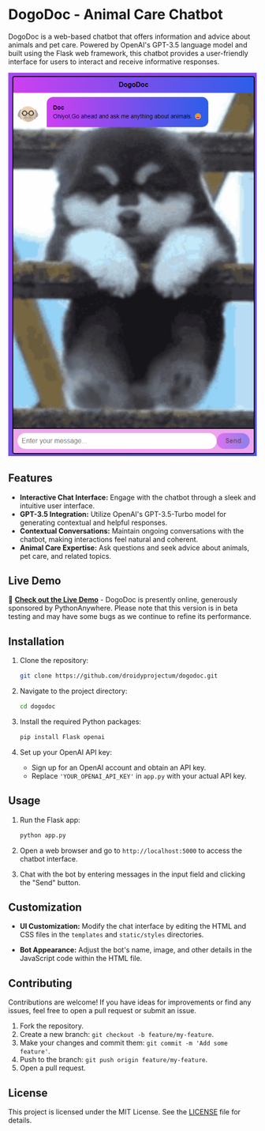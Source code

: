 # DogoDoc - Animal Care Chatbot

DogoDoc is a web-based chatbot that offers information and advice about animals and pet care. Powered by OpenAI's GPT-3.5 language model and built using the Flask web framework, this chatbot provides a user-friendly interface for users to interact and receive informative responses.

![DogoDoc Screenshot](./dogodoc/screenshot.png)

## Features

- **Interactive Chat Interface:** Engage with the chatbot through a sleek and intuitive user interface.
- **GPT-3.5 Integration:** Utilize OpenAI's GPT-3.5-Turbo model for generating contextual and helpful responses.
- **Contextual Conversations:** Maintain ongoing conversations with the chatbot, making interactions feel natural and coherent.
- **Animal Care Expertise:** Ask questions and seek advice about animals, pet care, and related topics.

## Live Demo

🚀 **[Check out the Live Demo](https://dogodoc.pythonanywhere.com/)** - DogoDoc is presently online, generously sponsored by PythonAnywhere. Please note that this version is in beta testing and may have some bugs as we continue to refine its performance.

## Installation

1. Clone the repository:
   ```sh
   git clone https://github.com/droidyprojectum/dogodoc.git
   ```

2. Navigate to the project directory:
   ```sh
   cd dogodoc
   ```

3. Install the required Python packages:
   ```sh
   pip install Flask openai
   ```

4. Set up your OpenAI API key:
   - Sign up for an OpenAI account and obtain an API key.
   - Replace `'YOUR_OPENAI_API_KEY'` in `app.py` with your actual API key.

## Usage

1. Run the Flask app:
   ```sh
   python app.py
   ```

2. Open a web browser and go to `http://localhost:5000` to access the chatbot interface.

3. Chat with the bot by entering messages in the input field and clicking the "Send" button.

## Customization

- **UI Customization:** Modify the chat interface by editing the HTML and CSS files in the `templates` and `static/styles` directories.

- **Bot Appearance:** Adjust the bot's name, image, and other details in the JavaScript code within the HTML file.

## Contributing

Contributions are welcome! If you have ideas for improvements or find any issues, feel free to open a pull request or submit an issue.

1. Fork the repository.
2. Create a new branch: `git checkout -b feature/my-feature`.
3. Make your changes and commit them: `git commit -m 'Add some feature'`.
4. Push to the branch: `git push origin feature/my-feature`.
5. Open a pull request.

## License

This project is licensed under the MIT License. See the [LICENSE](./LICENSE) file for details.
